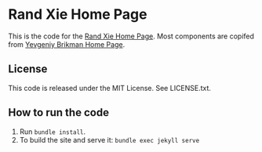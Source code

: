 # Rand Xie Home Page

This is the code for the [Rand Xie Home Page](randxie.github.io). Most components are copifed from [Yevgeniy Brikman Home Page](https://www.ybrikman.com).

## License

This code is released under the MIT License. See LICENSE.txt.

## How to run the code

1. Run ```bundle install```.
2. To build the site and serve it: ```bundle exec jekyll serve```